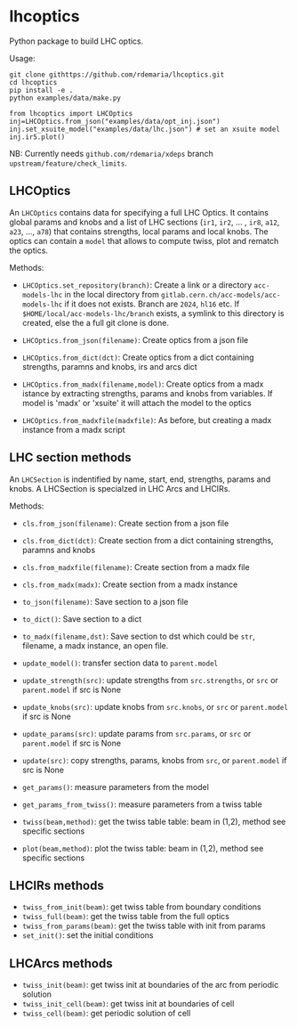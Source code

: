 # lhcoptics

Python package to build LHC optics.

Usage:
```
git clone githttps://github.com/rdemaria/lhcoptics.git
cd lhcoptics
pip install -e .
python examples/data/make.py
```

```
from lhcoptics import LHCOptics
inj=LHCOptics.from_json("examples/data/opt_inj.json")
inj.set_xsuite_model("examples/data/lhc.json") # set an xsuite model
inj.ir5.plot()
```

NB: Currently needs `github.com/rdemaria/xdeps` branch `upstream/feature/check_limits`.

## LHCOptics
An `LHCOptics` contains data for specifying a full LHC Optics. It contains global params and knobs and a list of LHC sections (`ir1`, `ir2`, ... , `ir8`, `a12`, `a23`, ..., `a78`) that contains strengths, local params and local knobs. The optics can contain a `model` that allows to compute twiss, plot and rematch the optics.

Methods:
- `LHCOptics.set_repository(branch)`: Create a link or a directory `acc-models-lhc` in the local directory from `gitlab.cern.ch/acc-models/acc-models-lhc` if it does not exists. Branch are `2024`, `hl16` etc. If `$HOME/local/acc-models-lhc/branch` exists, a symlink to this directory is created, else the a full git clone is done.

- `LHCOptics.from_json(filename)`: Create optics from a json file
- `LHCOptics.from_dict(dct)`: Create optics from a dict containing strengths, paramns and knobs, irs and arcs dict
- `LHCOptics.from_madx(filename,model)`: Create optics from a madx istance by extracting strengths, params and knobs from variables. If model is 'madx' or 'xsuite' it will attach the model to the optics
- `LHCOptics.from_madxfile(madxfile)`: As before, but creating a madx instance from a madx script


## LHC section methods
An `LHCSection`  is indentified by name, start, end, strengths, params and knobs. A LHCSection is specialzed in LHC Arcs and LHCIRs.

Methods:
- `cls.from_json(filename)`: Create section  from a json file
- `cls.from_dict(dct)`: Create section from a dict containing strengths, paramns and knobs
- `cls.from_madxfile(filename)`: Create section from a madx file
- `cls.from_madx(madx)`: Create section from a madx instance
- `to_json(filename)`: Save section to a json file
- `to_dict()`: Save section to a dict
- `to_madx(filename,dst)`: Save section to dst which could be `str`, filename, a madx instance, an open file.

- `update_model()`: transfer section data to `parent.model`
- `update_strength(src)`: update strengths from `src.strengths`, or `src` or `parent.model`  if src is None
- `update_knobs(src)`: update knobs from `src.knobs`, or `src` or `parent.model`  if src is None
- `update_params(src)`: update params from `src.params`, or `src` or `parent.model`  if src is None
- `update(src)`: copy strengths, params, knobs from `src`, or `parent.model`  if src is None

- `get_params()`:  measure parameters from the model
- `get_params_from_twiss()`: measure parameters from a twiss table

- `twiss(beam,method)`: get the twiss table table: beam  in (1,2), method see specific sections
- `plot(beam,method)`: plot the twiss table: beam in (1,2), method see specific sections


## LHCIRs methods
- `twiss_from_init(beam)`: get twiss table from boundary conditions
- `twiss_full(beam)`: get the twiss table from the full optics
- `twiss_from_params(beam)`: get the twiss table with init from params
- `set_init()`: set the initial conditions


## LHCArcs methods
- `twiss_init(beam)`: get twiss init at boundaries of the arc from periodic solution
- `twiss_init_cell(beam)`: get twiss init at boundaries of cell
- `twiss_cell(beam)`: get periodic solution of cell
